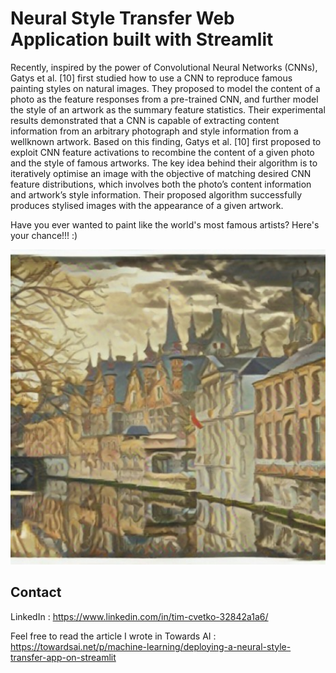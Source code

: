 # Neural Style Transfer Web Application built with Streamlit

Recently, inspired by the power of Convolutional Neural
Networks (CNNs), Gatys et al. [10] first studied how to use
a CNN to reproduce famous painting styles on natural
images. They proposed to model the content of a photo as
the feature responses from a pre-trained CNN, and further
model the style of an artwork as the summary feature
statistics. Their experimental results demonstrated that a
CNN is capable of extracting content information from an
arbitrary photograph and style information from a wellknown artwork. Based on this finding, Gatys et al. [10] first
proposed to exploit CNN feature activations to recombine
the content of a given photo and the style of famous artworks. The key idea behind their algorithm is to iteratively
optimise an image with the objective of matching desired
CNN feature distributions, which involves both the photo’s
content information and artwork’s style information. Their
proposed algorithm successfully produces stylised images
with the appearance of a given artwork.

Have you ever wanted to paint like the world's most famous artists? Here's your chance!!! :)

<img src="https://github.com/Timothy102/neuralstyletransfer/blob/main/download.jpeg" alt="drawing" width="600"/>

## Contact

LinkedIn : https://www.linkedin.com/in/tim-cvetko-32842a1a6/

Feel free to read the article I wrote in Towards AI : https://towardsai.net/p/machine-learning/deploying-a-neural-style-transfer-app-on-streamlit
